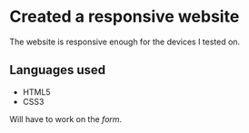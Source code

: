 # Created a responsive website

The website is responsive enough for the devices I tested on.

## Languages used
* HTML5
* CSS3

Will have to work on the *form*.
